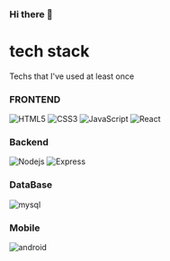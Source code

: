 ### Hi there 👋

<h1>tech stack</h1>
  Techs that I've used at least once

  <h3>FRONTEND</h3>
  <img alt="HTML5" src="https://img.shields.io/badge/-html-%23E34F26?logo=HTML5&logoColor=white"/>
  <img alt="CSS3" src="https://img.shields.io/badge/-css-%231572B6?logo=CSS3&logoColor=white"/>
  <img alt="JavaScript" src="https://img.shields.io/badge/-JavaScript-%23F7DF1E?logo=JavaScript&logoColor=white"/>
  <img alt="React" src="https://img.shields.io/badge/-React-%2361DAFB?logo=React&logoColor=white"/>

  <h3>Backend</h3>
  <img alt="Nodejs" src="https://img.shields.io/badge/-Nodejs-%23339933?logo=Node.js&logoColor=white"/>
  <img alt="Express" src="https://img.shields.io/badge/-Express-%23000000?logo=Express&logoColor=white"/>
  
  <h3>DataBase</h3>
  <img alt="mysql" src="https://img.shields.io/badge/-mysql-%234479A1?logo=MySQL&logoColor=white"/>
  
  <h3>Mobile</h3>
<img alt="android" src="https://img.shields.io/badge/-android-green?logo=android&logoColor=white"/>

  

<!--
**hyojinLee-git/hyojinLee-git** is a ✨ _special_ ✨ repository because its `README.md` (this file) appears on your GitHub profile.

Here are some ideas to get you started:

- 🔭 I’m currently working on ...
- 🌱 I’m currently learning ...
- 👯 I’m looking to collaborate on ...
- 🤔 I’m looking for help with ...
- 💬 Ask me about ...
- 📫 How to reach me: ...
- 😄 Pronouns: ...
- ⚡ Fun fact: ...
-->
